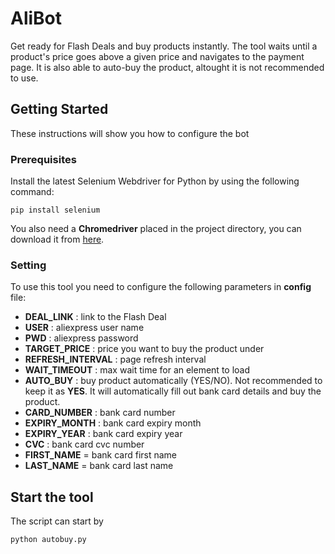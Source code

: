 # AliBot
Get ready for Flash Deals and buy products instantly. The tool waits until a product's price goes above a given price and navigates to the payment page. It is also able to auto-buy the product, altought it is not recommended to use.

## Getting Started

These instructions will show you how to configure the bot

### Prerequisites

Install the latest Selenium Webdriver for Python by using the following command:

```
pip install selenium
```
You also need a **Chromedriver** placed in the project directory, you can download it from [here](https://sites.google.com/a/chromium.org/chromedriver/downloads).

### Setting

To use this tool you need to configure the following parameters in **config** file:
* **DEAL_LINK** : link to the Flash Deal
* **USER** : aliexpress user name
* **PWD** : aliexpress password
* **TARGET_PRICE** : price you want to buy the product under
* **REFRESH_INTERVAL** : page refresh interval
* **WAIT_TIMEOUT** : max wait time for an element to load
* **AUTO_BUY** : buy product automatically (YES/NO). Not recommended to keep it as **YES**. It will automatically fill out bank card details and buy the product.
* **CARD_NUMBER** : bank card number
* **EXPIRY_MONTH** : bank card expiry month
* **EXPIRY_YEAR** : bank card expiry year
* **CVC** : bank card cvc number
* **FIRST_NAME** = bank card first name
* **LAST_NAME** = bank card last name

## Start the tool

The script can start by 
```
python autobuy.py
```
